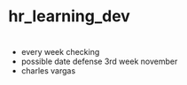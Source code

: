 # hr_learning_dev


#
- every week checking
- possible date defense 3rd week november
- charles vargas
